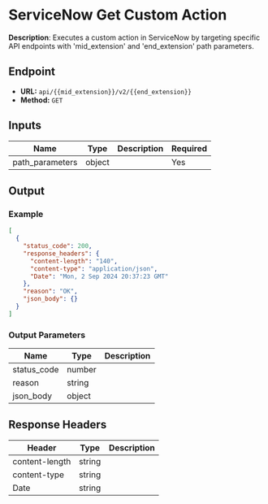 # ServiceNow Get Custom Action

**Description**: Executes a custom action in ServiceNow by targeting specific API endpoints with 'mid_extension' and 'end_extension' path parameters.

## Endpoint

- **URL:** `api/{{mid_extension}}/v2/{{end_extension}}`
- **Method:** `GET`
## Inputs

| Name | Type | Description | Required |
|------|------|-------------|----------|
| path_parameters | object |  | Yes |
## Output

### Example

```json
[
  {
    "status_code": 200,
    "response_headers": {
      "content-length": "140",
      "content-type": "application/json",
      "Date": "Mon, 2 Sep 2024 20:37:23 GMT"
    },
    "reason": "OK",
    "json_body": {}
  }
]
```
### Output Parameters

| Name | Type | Description |
|------|------|-------------|
| status_code | number |  |
| reason | string |  |
| json_body | object |  |
## Response Headers

| Header | Type | Description |
|--------|------|-------------|
| content-length | string |  |
| content-type | string |  |
| Date | string |  |
